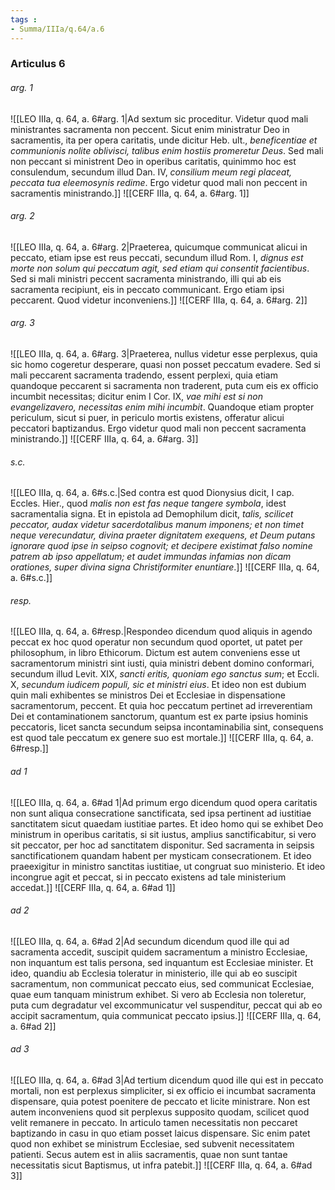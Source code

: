```yaml
---
tags : 
- Summa/IIIa/q.64/a.6
---
```


### Articulus 6

###### arg. 1
![[LEO IIIa, q. 64, a. 6#arg. 1|Ad sextum sic proceditur. Videtur quod mali ministrantes sacramenta non peccent. Sicut enim ministratur Deo in sacramentis, ita per opera caritatis, unde dicitur Heb. ult., *beneficentiae et communionis nolite oblivisci, talibus enim hostiis promeretur Deus*. Sed mali non peccant si ministrent Deo in operibus caritatis, quinimmo hoc est consulendum, secundum illud Dan. IV, *consilium meum regi placeat, peccata tua eleemosynis redime*. Ergo videtur quod mali non peccent in sacramentis ministrando.]]
![[CERF IIIa, q. 64, a. 6#arg. 1]]

###### arg. 2
![[LEO IIIa, q. 64, a. 6#arg. 2|Praeterea, quicumque communicat alicui in peccato, etiam ipse est reus peccati, secundum illud Rom. I, *dignus est morte non solum qui peccatum agit, sed etiam qui consentit facientibus*. Sed si mali ministri peccent sacramenta ministrando, illi qui ab eis sacramenta recipiunt, eis in peccato communicant. Ergo etiam ipsi peccarent. Quod videtur inconveniens.]]
![[CERF IIIa, q. 64, a. 6#arg. 2]]

###### arg. 3
![[LEO IIIa, q. 64, a. 6#arg. 3|Praeterea, nullus videtur esse perplexus, quia sic homo cogeretur desperare, quasi non posset peccatum evadere. Sed si mali peccarent sacramenta tradendo, essent perplexi, quia etiam quandoque peccarent si sacramenta non traderent, puta cum eis ex officio incumbit necessitas; dicitur enim I Cor. IX, *vae mihi est si non evangelizavero, necessitas enim mihi incumbit*. Quandoque etiam propter periculum, sicut si puer, in periculo mortis existens, offeratur alicui peccatori baptizandus. Ergo videtur quod mali non peccent sacramenta ministrando.]]
![[CERF IIIa, q. 64, a. 6#arg. 3]]

###### s.c.
![[LEO IIIa, q. 64, a. 6#s.c.|Sed contra est quod Dionysius dicit, I cap. Eccles. Hier., quod *malis non est fas neque tangere symbola*, idest sacramentalia signa. Et in epistola ad Demophilum dicit, *talis, scilicet peccator, audax videtur sacerdotalibus manum imponens; et non timet neque verecundatur, divina praeter dignitatem exequens, et Deum putans ignorare quod ipse in seipso cognovit; et decipere existimat falso nomine patrem ab ipso appellatum; et audet immundas infamias non dicam orationes, super divina signa Christiformiter enuntiare*.]]
![[CERF IIIa, q. 64, a. 6#s.c.]]

###### resp.
![[LEO IIIa, q. 64, a. 6#resp.|Respondeo dicendum quod aliquis in agendo peccat ex hoc quod operatur non secundum quod oportet, ut patet per philosophum, in libro Ethicorum. Dictum est autem conveniens esse ut sacramentorum ministri sint iusti, quia ministri debent domino conformari, secundum illud Levit. XIX, *sancti eritis, quoniam ego sanctus sum*; et Eccli. X, *secundum iudicem populi, sic et ministri eius*. Et ideo non est dubium quin mali exhibentes se ministros Dei et Ecclesiae in dispensatione sacramentorum, peccent. Et quia hoc peccatum pertinet ad irreverentiam Dei et contaminationem sanctorum, quantum est ex parte ipsius hominis peccatoris, licet sancta secundum seipsa incontaminabilia sint, consequens est quod tale peccatum ex genere suo est mortale.]]
![[CERF IIIa, q. 64, a. 6#resp.]]

###### ad 1
![[LEO IIIa, q. 64, a. 6#ad 1|Ad primum ergo dicendum quod opera caritatis non sunt aliqua consecratione sanctificata, sed ipsa pertinent ad iustitiae sanctitatem sicut quaedam iustitiae partes. Et ideo homo qui se exhibet Deo ministrum in operibus caritatis, si sit iustus, amplius sanctificabitur, si vero sit peccator, per hoc ad sanctitatem disponitur. Sed sacramenta in seipsis sanctificationem quandam habent per mysticam consecrationem. Et ideo praeexigitur in ministro sanctitas iustitiae, ut congruat suo ministerio. Et ideo incongrue agit et peccat, si in peccato existens ad tale ministerium accedat.]]
![[CERF IIIa, q. 64, a. 6#ad 1]]

###### ad 2
![[LEO IIIa, q. 64, a. 6#ad 2|Ad secundum dicendum quod ille qui ad sacramenta accedit, suscipit quidem sacramentum a ministro Ecclesiae, non inquantum est talis persona, sed inquantum est Ecclesiae minister. Et ideo, quandiu ab Ecclesia toleratur in ministerio, ille qui ab eo suscipit sacramentum, non communicat peccato eius, sed communicat Ecclesiae, quae eum tanquam ministrum exhibet. Si vero ab Ecclesia non toleretur, puta cum degradatur vel excommunicatur vel suspenditur, peccat qui ab eo accipit sacramentum, quia communicat peccato ipsius.]]
![[CERF IIIa, q. 64, a. 6#ad 2]]

###### ad 3
![[LEO IIIa, q. 64, a. 6#ad 3|Ad tertium dicendum quod ille qui est in peccato mortali, non est perplexus simpliciter, si ex officio ei incumbat sacramenta dispensare, quia potest poenitere de peccato et licite ministrare. Non est autem inconveniens quod sit perplexus supposito quodam, scilicet quod velit remanere in peccato. In articulo tamen necessitatis non peccaret baptizando in casu in quo etiam posset laicus dispensare. Sic enim patet quod non exhibet se ministrum Ecclesiae, sed subvenit necessitatem patienti. Secus autem est in aliis sacramentis, quae non sunt tantae necessitatis sicut Baptismus, ut infra patebit.]]
![[CERF IIIa, q. 64, a. 6#ad 3]]

